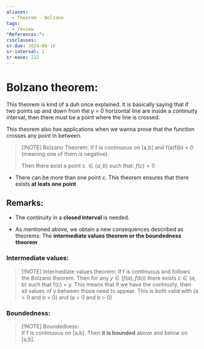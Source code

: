 ```yaml
---
aliases:
  - Theorem - Bolzano
tags:
  - review
"References:": 
cssclasses:
sr-due: 2024-06-16
sr-interval: 1
sr-ease: 222
---
```

# Bolzano theorem:
This theorem is kind of a duh once explained. It is basically saying that if two points up and down from the y = 0 horizontal line are inside a continuity interval, then there must be a point where the line is crossed. 

This theorem also has applications when we wanna prove that the function crosses any point in between. 

> [!NOTE] Bolzano Theorem: 
> If f is continuous on [a,b] and f(a)f(b) < 0 (meaning one of them is negative). 
> 
> Then there exist a point c $\in (a,b)$ such that: $f(c) = 0$
+ There can be more than one point c. This theorem ensures that there exists **at leats one point**

## Remarks:
+ The continuity in a **closed interval** is needed.
  
+ As mentioned above, we obtain a new consequences described as theorems: The **intermediate values theorem or the boundedness theorem**
### Intermediate values:
> [!NOTE] Intermediate values theorem:
> If f is continuous and follows the Bolzano theorem. Then for any $y \in (f(a), f(b))$ there exists c$\in (a,b)$ such that f(c) = y. This means that if we have the continuity, then all values of y between those need to appear. This is both valid with  (a > 0 and b < 0) and (a < 0 and b > 0)

### Boundedness:

> [!NOTE] Boundedness:  
> If f is continuous on [a,b]. Then **it is bounded** above and below on [a,b].





